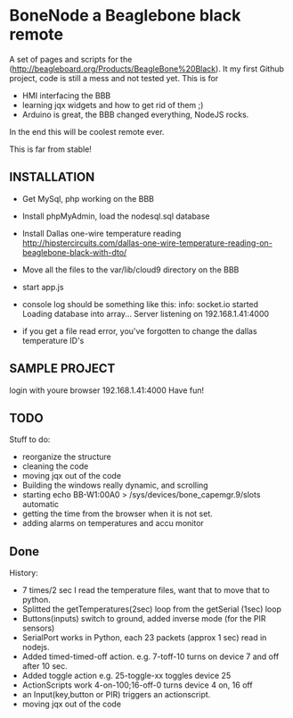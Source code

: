 BoneNode a Beaglebone black remote
==============

A set of pages and scripts for the (http://beagleboard.org/Products/BeagleBone%20Black).
It my first Github project, code is still a mess and not tested yet.
This is for
   * HMI interfacing the BBB
   * learning jqx widgets and how to get rid of them ;)
   * Arduino is great, the BBB changed everything, NodeJS rocks.

In the end this will be coolest remote ever.

This is far from stable!

INSTALLATION
------------
- Get MySql, php working on the BBB
- Install phpMyAdmin, load the nodesql.sql database
- Install Dallas one-wire temperature reading http://hipstercircuits.com/dallas-one-wire-temperature-reading-on-beaglebone-black-with-dto/
- Move all the files to the var/lib/cloud9 directory on the BBB
- start app.js
- console log should be something like this:
  info: socket.io started 
  Loading database into array...
  Server listening on 192.168.1.41:4000
  
- if you get a file read error, you've forgotten to change the dallas temperature ID's 

SAMPLE PROJECT
--------------

login with youre browser 192.168.1.41:4000
Have fun!


TODO
----

Stuff to do:

* reorganize the structure
* cleaning the code 
* moving jqx out of the code 
* Building the windows really dynamic, and scrolling
* starting echo BB-W1:00A0 > /sys/devices/bone_capemgr.9/slots automatic
* getting the time from the browser when it is not set.
* adding alarms on temperatures and accu monitor

Done
----

History:

* 7 times/2 sec I read the temperature files, want that to move that to python. 
* Splitted the getTemperatures(2sec) loop from the getSerial (1sec) loop
* Buttons(inputs) switch to ground, added inverse mode (for the PIR sensors)
* SerialPort works in Python, each 23 packets (approx 1 sec) read in nodejs.
* Added timed-timed-off action. e.g. 7-toff-10 turns on device 7 and off after 10 sec.
* Added toggle action e.g. 25-toggle-xx toggles device 25
* ActionScripts work  4-on-100;16-off-0 turns device 4 on, 16 off
* an Input(key,button or PIR) triggers an actionscript.
* moving jqx out of the code 
